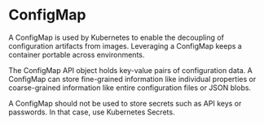 # ConfigMap

A ConfigMap is used by Kubernetes to enable the decoupling of configuration artifacts from images. Leveraging a ConfigMap keeps a container portable across environments.  

The ConfigMap API object holds key-value pairs of configuration data.  A ConfigMap can store fine-grained information like individual properties or coarse-grained information like entire configuration files or JSON blobs.

A ConfigMap should not be used to store secrets such as API keys or passwords. In that case, use Kubernetes Secrets.
